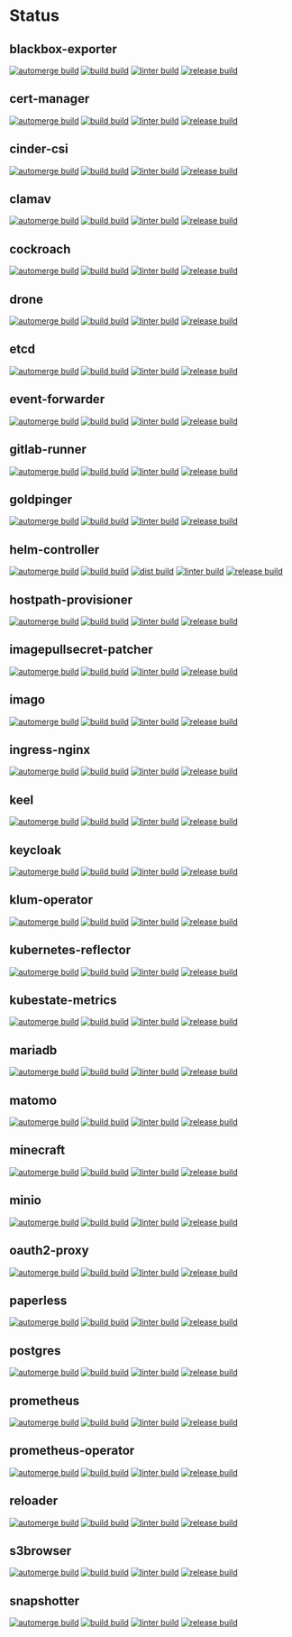 # Status

## blackbox-exporter
[![automerge build](https://github.com/kustomhippie/blackbox-exporter/actions/workflows/automerge.yml/badge.svg)](https://github.com/kustomhippie/blackbox-exporter/actions/workflows/automerge.yml) [![build build](https://github.com/kustomhippie/blackbox-exporter/actions/workflows/build.yml/badge.svg)](https://github.com/kustomhippie/blackbox-exporter/actions/workflows/build.yml) [![linter build](https://github.com/kustomhippie/blackbox-exporter/actions/workflows/linter.yml/badge.svg)](https://github.com/kustomhippie/blackbox-exporter/actions/workflows/linter.yml) [![release build](https://github.com/kustomhippie/blackbox-exporter/actions/workflows/release.yml/badge.svg)](https://github.com/kustomhippie/blackbox-exporter/actions/workflows/release.yml)

## cert-manager
[![automerge build](https://github.com/kustomhippie/cert-manager/actions/workflows/automerge.yml/badge.svg)](https://github.com/kustomhippie/cert-manager/actions/workflows/automerge.yml) [![build build](https://github.com/kustomhippie/cert-manager/actions/workflows/build.yml/badge.svg)](https://github.com/kustomhippie/cert-manager/actions/workflows/build.yml) [![linter build](https://github.com/kustomhippie/cert-manager/actions/workflows/linter.yml/badge.svg)](https://github.com/kustomhippie/cert-manager/actions/workflows/linter.yml) [![release build](https://github.com/kustomhippie/cert-manager/actions/workflows/release.yml/badge.svg)](https://github.com/kustomhippie/cert-manager/actions/workflows/release.yml)

## cinder-csi
[![automerge build](https://github.com/kustomhippie/cinder-csi/actions/workflows/automerge.yml/badge.svg)](https://github.com/kustomhippie/cinder-csi/actions/workflows/automerge.yml) [![build build](https://github.com/kustomhippie/cinder-csi/actions/workflows/build.yml/badge.svg)](https://github.com/kustomhippie/cinder-csi/actions/workflows/build.yml) [![linter build](https://github.com/kustomhippie/cinder-csi/actions/workflows/linter.yml/badge.svg)](https://github.com/kustomhippie/cinder-csi/actions/workflows/linter.yml) [![release build](https://github.com/kustomhippie/cinder-csi/actions/workflows/release.yml/badge.svg)](https://github.com/kustomhippie/cinder-csi/actions/workflows/release.yml)

## clamav
[![automerge build](https://github.com/kustomhippie/clamav/actions/workflows/automerge.yml/badge.svg)](https://github.com/kustomhippie/clamav/actions/workflows/automerge.yml) [![build build](https://github.com/kustomhippie/clamav/actions/workflows/build.yml/badge.svg)](https://github.com/kustomhippie/clamav/actions/workflows/build.yml) [![linter build](https://github.com/kustomhippie/clamav/actions/workflows/linter.yml/badge.svg)](https://github.com/kustomhippie/clamav/actions/workflows/linter.yml) [![release build](https://github.com/kustomhippie/clamav/actions/workflows/release.yml/badge.svg)](https://github.com/kustomhippie/clamav/actions/workflows/release.yml)

## cockroach
[![automerge build](https://github.com/kustomhippie/cockroach/actions/workflows/automerge.yml/badge.svg)](https://github.com/kustomhippie/cockroach/actions/workflows/automerge.yml) [![build build](https://github.com/kustomhippie/cockroach/actions/workflows/build.yml/badge.svg)](https://github.com/kustomhippie/cockroach/actions/workflows/build.yml) [![linter build](https://github.com/kustomhippie/cockroach/actions/workflows/linter.yml/badge.svg)](https://github.com/kustomhippie/cockroach/actions/workflows/linter.yml) [![release build](https://github.com/kustomhippie/cockroach/actions/workflows/release.yml/badge.svg)](https://github.com/kustomhippie/cockroach/actions/workflows/release.yml)

## drone
[![automerge build](https://github.com/kustomhippie/drone/actions/workflows/automerge.yml/badge.svg)](https://github.com/kustomhippie/drone/actions/workflows/automerge.yml) [![build build](https://github.com/kustomhippie/drone/actions/workflows/build.yml/badge.svg)](https://github.com/kustomhippie/drone/actions/workflows/build.yml) [![linter build](https://github.com/kustomhippie/drone/actions/workflows/linter.yml/badge.svg)](https://github.com/kustomhippie/drone/actions/workflows/linter.yml) [![release build](https://github.com/kustomhippie/drone/actions/workflows/release.yml/badge.svg)](https://github.com/kustomhippie/drone/actions/workflows/release.yml)

## etcd
[![automerge build](https://github.com/kustomhippie/etcd/actions/workflows/automerge.yml/badge.svg)](https://github.com/kustomhippie/etcd/actions/workflows/automerge.yml) [![build build](https://github.com/kustomhippie/etcd/actions/workflows/build.yml/badge.svg)](https://github.com/kustomhippie/etcd/actions/workflows/build.yml) [![linter build](https://github.com/kustomhippie/etcd/actions/workflows/linter.yml/badge.svg)](https://github.com/kustomhippie/etcd/actions/workflows/linter.yml) [![release build](https://github.com/kustomhippie/etcd/actions/workflows/release.yml/badge.svg)](https://github.com/kustomhippie/etcd/actions/workflows/release.yml)

## event-forwarder
[![automerge build](https://github.com/kustomhippie/event-forwarder/actions/workflows/automerge.yml/badge.svg)](https://github.com/kustomhippie/event-forwarder/actions/workflows/automerge.yml) [![build build](https://github.com/kustomhippie/event-forwarder/actions/workflows/build.yml/badge.svg)](https://github.com/kustomhippie/event-forwarder/actions/workflows/build.yml) [![linter build](https://github.com/kustomhippie/event-forwarder/actions/workflows/linter.yml/badge.svg)](https://github.com/kustomhippie/event-forwarder/actions/workflows/linter.yml) [![release build](https://github.com/kustomhippie/event-forwarder/actions/workflows/release.yml/badge.svg)](https://github.com/kustomhippie/event-forwarder/actions/workflows/release.yml)

## gitlab-runner
[![automerge build](https://github.com/kustomhippie/gitlab-runner/actions/workflows/automerge.yml/badge.svg)](https://github.com/kustomhippie/gitlab-runner/actions/workflows/automerge.yml) [![build build](https://github.com/kustomhippie/gitlab-runner/actions/workflows/build.yml/badge.svg)](https://github.com/kustomhippie/gitlab-runner/actions/workflows/build.yml) [![linter build](https://github.com/kustomhippie/gitlab-runner/actions/workflows/linter.yml/badge.svg)](https://github.com/kustomhippie/gitlab-runner/actions/workflows/linter.yml) [![release build](https://github.com/kustomhippie/gitlab-runner/actions/workflows/release.yml/badge.svg)](https://github.com/kustomhippie/gitlab-runner/actions/workflows/release.yml)

## goldpinger
[![automerge build](https://github.com/kustomhippie/goldpinger/actions/workflows/automerge.yml/badge.svg)](https://github.com/kustomhippie/goldpinger/actions/workflows/automerge.yml) [![build build](https://github.com/kustomhippie/goldpinger/actions/workflows/build.yml/badge.svg)](https://github.com/kustomhippie/goldpinger/actions/workflows/build.yml) [![linter build](https://github.com/kustomhippie/goldpinger/actions/workflows/linter.yml/badge.svg)](https://github.com/kustomhippie/goldpinger/actions/workflows/linter.yml) [![release build](https://github.com/kustomhippie/goldpinger/actions/workflows/release.yml/badge.svg)](https://github.com/kustomhippie/goldpinger/actions/workflows/release.yml)

## helm-controller
[![automerge build](https://github.com/kustomhippie/helm-controller/actions/workflows/automerge.yml/badge.svg)](https://github.com/kustomhippie/helm-controller/actions/workflows/automerge.yml) [![build build](https://github.com/kustomhippie/helm-controller/actions/workflows/build.yml/badge.svg)](https://github.com/kustomhippie/helm-controller/actions/workflows/build.yml) [![dist build](https://github.com/kustomhippie/helm-controller/actions/workflows/dist.yml/badge.svg)](https://github.com/kustomhippie/helm-controller/actions/workflows/dist.yml) [![linter build](https://github.com/kustomhippie/helm-controller/actions/workflows/linter.yml/badge.svg)](https://github.com/kustomhippie/helm-controller/actions/workflows/linter.yml) [![release build](https://github.com/kustomhippie/helm-controller/actions/workflows/release.yml/badge.svg)](https://github.com/kustomhippie/helm-controller/actions/workflows/release.yml)

## hostpath-provisioner
[![automerge build](https://github.com/kustomhippie/hostpath-provisioner/actions/workflows/automerge.yml/badge.svg)](https://github.com/kustomhippie/hostpath-provisioner/actions/workflows/automerge.yml) [![build build](https://github.com/kustomhippie/hostpath-provisioner/actions/workflows/build.yml/badge.svg)](https://github.com/kustomhippie/hostpath-provisioner/actions/workflows/build.yml) [![linter build](https://github.com/kustomhippie/hostpath-provisioner/actions/workflows/linter.yml/badge.svg)](https://github.com/kustomhippie/hostpath-provisioner/actions/workflows/linter.yml) [![release build](https://github.com/kustomhippie/hostpath-provisioner/actions/workflows/release.yml/badge.svg)](https://github.com/kustomhippie/hostpath-provisioner/actions/workflows/release.yml)

## imagepullsecret-patcher
[![automerge build](https://github.com/kustomhippie/imagepullsecret-patcher/actions/workflows/automerge.yml/badge.svg)](https://github.com/kustomhippie/imagepullsecret-patcher/actions/workflows/automerge.yml) [![build build](https://github.com/kustomhippie/imagepullsecret-patcher/actions/workflows/build.yml/badge.svg)](https://github.com/kustomhippie/imagepullsecret-patcher/actions/workflows/build.yml) [![linter build](https://github.com/kustomhippie/imagepullsecret-patcher/actions/workflows/linter.yml/badge.svg)](https://github.com/kustomhippie/imagepullsecret-patcher/actions/workflows/linter.yml) [![release build](https://github.com/kustomhippie/imagepullsecret-patcher/actions/workflows/release.yml/badge.svg)](https://github.com/kustomhippie/imagepullsecret-patcher/actions/workflows/release.yml)

## imago
[![automerge build](https://github.com/kustomhippie/imago/actions/workflows/automerge.yml/badge.svg)](https://github.com/kustomhippie/imago/actions/workflows/automerge.yml) [![build build](https://github.com/kustomhippie/imago/actions/workflows/build.yml/badge.svg)](https://github.com/kustomhippie/imago/actions/workflows/build.yml) [![linter build](https://github.com/kustomhippie/imago/actions/workflows/linter.yml/badge.svg)](https://github.com/kustomhippie/imago/actions/workflows/linter.yml) [![release build](https://github.com/kustomhippie/imago/actions/workflows/release.yml/badge.svg)](https://github.com/kustomhippie/imago/actions/workflows/release.yml)

## ingress-nginx
[![automerge build](https://github.com/kustomhippie/ingress-nginx/actions/workflows/automerge.yml/badge.svg)](https://github.com/kustomhippie/ingress-nginx/actions/workflows/automerge.yml) [![build build](https://github.com/kustomhippie/ingress-nginx/actions/workflows/build.yml/badge.svg)](https://github.com/kustomhippie/ingress-nginx/actions/workflows/build.yml) [![linter build](https://github.com/kustomhippie/ingress-nginx/actions/workflows/linter.yml/badge.svg)](https://github.com/kustomhippie/ingress-nginx/actions/workflows/linter.yml) [![release build](https://github.com/kustomhippie/ingress-nginx/actions/workflows/release.yml/badge.svg)](https://github.com/kustomhippie/ingress-nginx/actions/workflows/release.yml)

## keel
[![automerge build](https://github.com/kustomhippie/keel/actions/workflows/automerge.yml/badge.svg)](https://github.com/kustomhippie/keel/actions/workflows/automerge.yml) [![build build](https://github.com/kustomhippie/keel/actions/workflows/build.yml/badge.svg)](https://github.com/kustomhippie/keel/actions/workflows/build.yml) [![linter build](https://github.com/kustomhippie/keel/actions/workflows/linter.yml/badge.svg)](https://github.com/kustomhippie/keel/actions/workflows/linter.yml) [![release build](https://github.com/kustomhippie/keel/actions/workflows/release.yml/badge.svg)](https://github.com/kustomhippie/keel/actions/workflows/release.yml)

## keycloak
[![automerge build](https://github.com/kustomhippie/keycloak/actions/workflows/automerge.yml/badge.svg)](https://github.com/kustomhippie/keycloak/actions/workflows/automerge.yml) [![build build](https://github.com/kustomhippie/keycloak/actions/workflows/build.yml/badge.svg)](https://github.com/kustomhippie/keycloak/actions/workflows/build.yml) [![linter build](https://github.com/kustomhippie/keycloak/actions/workflows/linter.yml/badge.svg)](https://github.com/kustomhippie/keycloak/actions/workflows/linter.yml) [![release build](https://github.com/kustomhippie/keycloak/actions/workflows/release.yml/badge.svg)](https://github.com/kustomhippie/keycloak/actions/workflows/release.yml)

## klum-operator
[![automerge build](https://github.com/kustomhippie/klum-operator/actions/workflows/automerge.yml/badge.svg)](https://github.com/kustomhippie/klum-operator/actions/workflows/automerge.yml) [![build build](https://github.com/kustomhippie/klum-operator/actions/workflows/build.yml/badge.svg)](https://github.com/kustomhippie/klum-operator/actions/workflows/build.yml) [![linter build](https://github.com/kustomhippie/klum-operator/actions/workflows/linter.yml/badge.svg)](https://github.com/kustomhippie/klum-operator/actions/workflows/linter.yml) [![release build](https://github.com/kustomhippie/klum-operator/actions/workflows/release.yml/badge.svg)](https://github.com/kustomhippie/klum-operator/actions/workflows/release.yml)

## kubernetes-reflector
[![automerge build](https://github.com/kustomhippie/kubernetes-reflector/actions/workflows/automerge.yml/badge.svg)](https://github.com/kustomhippie/kubernetes-reflector/actions/workflows/automerge.yml) [![build build](https://github.com/kustomhippie/kubernetes-reflector/actions/workflows/build.yml/badge.svg)](https://github.com/kustomhippie/kubernetes-reflector/actions/workflows/build.yml) [![linter build](https://github.com/kustomhippie/kubernetes-reflector/actions/workflows/linter.yml/badge.svg)](https://github.com/kustomhippie/kubernetes-reflector/actions/workflows/linter.yml) [![release build](https://github.com/kustomhippie/kubernetes-reflector/actions/workflows/release.yml/badge.svg)](https://github.com/kustomhippie/kubernetes-reflector/actions/workflows/release.yml)

## kubestate-metrics
[![automerge build](https://github.com/kustomhippie/kubestate-metrics/actions/workflows/automerge.yml/badge.svg)](https://github.com/kustomhippie/kubestate-metrics/actions/workflows/automerge.yml) [![build build](https://github.com/kustomhippie/kubestate-metrics/actions/workflows/build.yml/badge.svg)](https://github.com/kustomhippie/kubestate-metrics/actions/workflows/build.yml) [![linter build](https://github.com/kustomhippie/kubestate-metrics/actions/workflows/linter.yml/badge.svg)](https://github.com/kustomhippie/kubestate-metrics/actions/workflows/linter.yml) [![release build](https://github.com/kustomhippie/kubestate-metrics/actions/workflows/release.yml/badge.svg)](https://github.com/kustomhippie/kubestate-metrics/actions/workflows/release.yml)

## mariadb
[![automerge build](https://github.com/kustomhippie/mariadb/actions/workflows/automerge.yml/badge.svg)](https://github.com/kustomhippie/mariadb/actions/workflows/automerge.yml) [![build build](https://github.com/kustomhippie/mariadb/actions/workflows/build.yml/badge.svg)](https://github.com/kustomhippie/mariadb/actions/workflows/build.yml) [![linter build](https://github.com/kustomhippie/mariadb/actions/workflows/linter.yml/badge.svg)](https://github.com/kustomhippie/mariadb/actions/workflows/linter.yml) [![release build](https://github.com/kustomhippie/mariadb/actions/workflows/release.yml/badge.svg)](https://github.com/kustomhippie/mariadb/actions/workflows/release.yml)

## matomo
[![automerge build](https://github.com/kustomhippie/matomo/actions/workflows/automerge.yml/badge.svg)](https://github.com/kustomhippie/matomo/actions/workflows/automerge.yml) [![build build](https://github.com/kustomhippie/matomo/actions/workflows/build.yml/badge.svg)](https://github.com/kustomhippie/matomo/actions/workflows/build.yml) [![linter build](https://github.com/kustomhippie/matomo/actions/workflows/linter.yml/badge.svg)](https://github.com/kustomhippie/matomo/actions/workflows/linter.yml) [![release build](https://github.com/kustomhippie/matomo/actions/workflows/release.yml/badge.svg)](https://github.com/kustomhippie/matomo/actions/workflows/release.yml)

## minecraft
[![automerge build](https://github.com/kustomhippie/minecraft/actions/workflows/automerge.yml/badge.svg)](https://github.com/kustomhippie/minecraft/actions/workflows/automerge.yml) [![build build](https://github.com/kustomhippie/minecraft/actions/workflows/build.yml/badge.svg)](https://github.com/kustomhippie/minecraft/actions/workflows/build.yml) [![linter build](https://github.com/kustomhippie/minecraft/actions/workflows/linter.yml/badge.svg)](https://github.com/kustomhippie/minecraft/actions/workflows/linter.yml) [![release build](https://github.com/kustomhippie/minecraft/actions/workflows/release.yml/badge.svg)](https://github.com/kustomhippie/minecraft/actions/workflows/release.yml)

## minio
[![automerge build](https://github.com/kustomhippie/minio/actions/workflows/automerge.yml/badge.svg)](https://github.com/kustomhippie/minio/actions/workflows/automerge.yml) [![build build](https://github.com/kustomhippie/minio/actions/workflows/build.yml/badge.svg)](https://github.com/kustomhippie/minio/actions/workflows/build.yml) [![linter build](https://github.com/kustomhippie/minio/actions/workflows/linter.yml/badge.svg)](https://github.com/kustomhippie/minio/actions/workflows/linter.yml) [![release build](https://github.com/kustomhippie/minio/actions/workflows/release.yml/badge.svg)](https://github.com/kustomhippie/minio/actions/workflows/release.yml)

## oauth2-proxy
[![automerge build](https://github.com/kustomhippie/oauth2-proxy/actions/workflows/automerge.yml/badge.svg)](https://github.com/kustomhippie/oauth2-proxy/actions/workflows/automerge.yml) [![build build](https://github.com/kustomhippie/oauth2-proxy/actions/workflows/build.yml/badge.svg)](https://github.com/kustomhippie/oauth2-proxy/actions/workflows/build.yml) [![linter build](https://github.com/kustomhippie/oauth2-proxy/actions/workflows/linter.yml/badge.svg)](https://github.com/kustomhippie/oauth2-proxy/actions/workflows/linter.yml) [![release build](https://github.com/kustomhippie/oauth2-proxy/actions/workflows/release.yml/badge.svg)](https://github.com/kustomhippie/oauth2-proxy/actions/workflows/release.yml)

## paperless
[![automerge build](https://github.com/kustomhippie/paperless/actions/workflows/automerge.yml/badge.svg)](https://github.com/kustomhippie/paperless/actions/workflows/automerge.yml) [![build build](https://github.com/kustomhippie/paperless/actions/workflows/build.yml/badge.svg)](https://github.com/kustomhippie/paperless/actions/workflows/build.yml) [![linter build](https://github.com/kustomhippie/paperless/actions/workflows/linter.yml/badge.svg)](https://github.com/kustomhippie/paperless/actions/workflows/linter.yml) [![release build](https://github.com/kustomhippie/paperless/actions/workflows/release.yml/badge.svg)](https://github.com/kustomhippie/paperless/actions/workflows/release.yml)

## postgres
[![automerge build](https://github.com/kustomhippie/postgres/actions/workflows/automerge.yml/badge.svg)](https://github.com/kustomhippie/postgres/actions/workflows/automerge.yml) [![build build](https://github.com/kustomhippie/postgres/actions/workflows/build.yml/badge.svg)](https://github.com/kustomhippie/postgres/actions/workflows/build.yml) [![linter build](https://github.com/kustomhippie/postgres/actions/workflows/linter.yml/badge.svg)](https://github.com/kustomhippie/postgres/actions/workflows/linter.yml) [![release build](https://github.com/kustomhippie/postgres/actions/workflows/release.yml/badge.svg)](https://github.com/kustomhippie/postgres/actions/workflows/release.yml)

## prometheus
[![automerge build](https://github.com/kustomhippie/prometheus/actions/workflows/automerge.yml/badge.svg)](https://github.com/kustomhippie/prometheus/actions/workflows/automerge.yml) [![build build](https://github.com/kustomhippie/prometheus/actions/workflows/build.yml/badge.svg)](https://github.com/kustomhippie/prometheus/actions/workflows/build.yml) [![linter build](https://github.com/kustomhippie/prometheus/actions/workflows/linter.yml/badge.svg)](https://github.com/kustomhippie/prometheus/actions/workflows/linter.yml) [![release build](https://github.com/kustomhippie/prometheus/actions/workflows/release.yml/badge.svg)](https://github.com/kustomhippie/prometheus/actions/workflows/release.yml)

## prometheus-operator
[![automerge build](https://github.com/kustomhippie/prometheus-operator/actions/workflows/automerge.yml/badge.svg)](https://github.com/kustomhippie/prometheus-operator/actions/workflows/automerge.yml) [![build build](https://github.com/kustomhippie/prometheus-operator/actions/workflows/build.yml/badge.svg)](https://github.com/kustomhippie/prometheus-operator/actions/workflows/build.yml) [![linter build](https://github.com/kustomhippie/prometheus-operator/actions/workflows/linter.yml/badge.svg)](https://github.com/kustomhippie/prometheus-operator/actions/workflows/linter.yml) [![release build](https://github.com/kustomhippie/prometheus-operator/actions/workflows/release.yml/badge.svg)](https://github.com/kustomhippie/prometheus-operator/actions/workflows/release.yml)

## reloader
[![automerge build](https://github.com/kustomhippie/reloader/actions/workflows/automerge.yml/badge.svg)](https://github.com/kustomhippie/reloader/actions/workflows/automerge.yml) [![build build](https://github.com/kustomhippie/reloader/actions/workflows/build.yml/badge.svg)](https://github.com/kustomhippie/reloader/actions/workflows/build.yml) [![linter build](https://github.com/kustomhippie/reloader/actions/workflows/linter.yml/badge.svg)](https://github.com/kustomhippie/reloader/actions/workflows/linter.yml) [![release build](https://github.com/kustomhippie/reloader/actions/workflows/release.yml/badge.svg)](https://github.com/kustomhippie/reloader/actions/workflows/release.yml)

## s3browser
[![automerge build](https://github.com/kustomhippie/s3browser/actions/workflows/automerge.yml/badge.svg)](https://github.com/kustomhippie/s3browser/actions/workflows/automerge.yml) [![build build](https://github.com/kustomhippie/s3browser/actions/workflows/build.yml/badge.svg)](https://github.com/kustomhippie/s3browser/actions/workflows/build.yml) [![linter build](https://github.com/kustomhippie/s3browser/actions/workflows/linter.yml/badge.svg)](https://github.com/kustomhippie/s3browser/actions/workflows/linter.yml) [![release build](https://github.com/kustomhippie/s3browser/actions/workflows/release.yml/badge.svg)](https://github.com/kustomhippie/s3browser/actions/workflows/release.yml)

## snapshotter
[![automerge build](https://github.com/kustomhippie/snapshotter/actions/workflows/automerge.yml/badge.svg)](https://github.com/kustomhippie/snapshotter/actions/workflows/automerge.yml) [![build build](https://github.com/kustomhippie/snapshotter/actions/workflows/build.yml/badge.svg)](https://github.com/kustomhippie/snapshotter/actions/workflows/build.yml) [![linter build](https://github.com/kustomhippie/snapshotter/actions/workflows/linter.yml/badge.svg)](https://github.com/kustomhippie/snapshotter/actions/workflows/linter.yml) [![release build](https://github.com/kustomhippie/snapshotter/actions/workflows/release.yml/badge.svg)](https://github.com/kustomhippie/snapshotter/actions/workflows/release.yml)
